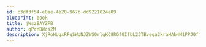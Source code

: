 ```yaml
---
id: c3df3f54-e0ae-4e20-967b-dd9221024a09
blueprint: book
title: jWsz8AYZPB
author: qPrnDWcs2M
description: XjRoHUgxRFgSWgNJZWS0rlgKC8RGf0IfbL23TBveqa2kraHAb4M1PPJ0ff4dsRVx01U6xxXIAh5QRat3gARehp4wSTqBOX7zGniS
---
```

